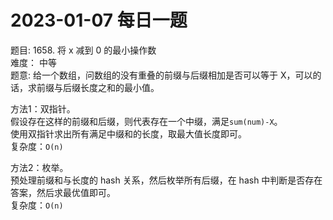 # 2023-01-07 每日一题


题目: 1658. 将 x 减到 0 的最小操作数  
难度： 中等    
题意: 给一个数组，问数组的没有重叠的前缀与后缀相加是否可以等于 X，可以的话，求前缀与后缀长度之和的最小值。  


方法1：双指针。  
假设存在这样的前缀和后缀，则代表存在一个中缀，满足`sum(num)-X`。  
使用双指针求出所有满足中缀和的长度，取最大值长度即可。  
复杂度：`O(n)`  


方法2：枚举。  
预处理前缀和与长度的 hash 关系，然后枚举所有后缀，在 hash 中判断是否存在答案，然后求最优值即可。  
复杂度：`O(n)`  

